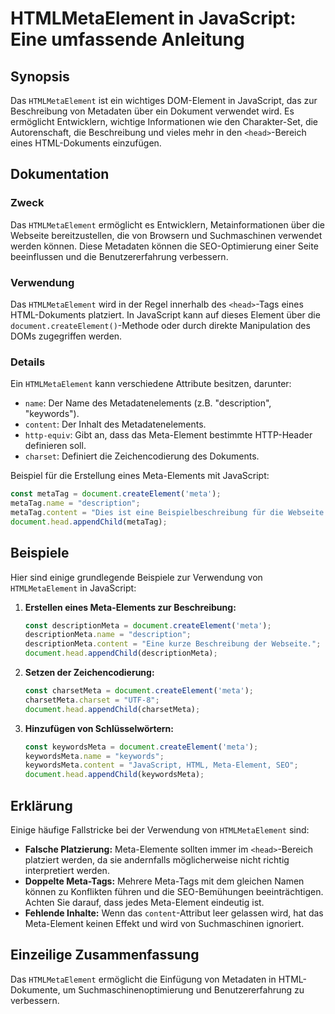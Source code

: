 <!--
Meta Description: # HTMLMetaElement in JavaScript: Eine umfassende Anleitung ## Synopsis Das `HTMLMetaElement` ist ein wichtiges DOM-Element in JavaScript, das zur Besc...
Meta Keywords: meta, die, javascript, document, htmlmetaelement
-->

# HTMLMetaElement in JavaScript: Eine umfassende Anleitung

## Synopsis
Das `HTMLMetaElement` ist ein wichtiges DOM-Element in JavaScript, das zur Beschreibung von Metadaten über ein Dokument verwendet wird. Es ermöglicht Entwicklern, wichtige Informationen wie den Charakter-Set, die Autorenschaft, die Beschreibung und vieles mehr in den `<head>`-Bereich eines HTML-Dokuments einzufügen.

## Dokumentation
### Zweck
Das `HTMLMetaElement` ermöglicht es Entwicklern, Metainformationen über die Webseite bereitzustellen, die von Browsern und Suchmaschinen verwendet werden können. Diese Metadaten können die SEO-Optimierung einer Seite beeinflussen und die Benutzererfahrung verbessern.

### Verwendung
Das `HTMLMetaElement` wird in der Regel innerhalb des `<head>`-Tags eines HTML-Dokuments platziert. In JavaScript kann auf dieses Element über die `document.createElement()`-Methode oder durch direkte Manipulation des DOMs zugegriffen werden.

### Details
Ein `HTMLMetaElement` kann verschiedene Attribute besitzen, darunter:
- `name`: Der Name des Metadatenelements (z.B. "description", "keywords").
- `content`: Der Inhalt des Metadatenelements.
- `http-equiv`: Gibt an, dass das Meta-Element bestimmte HTTP-Header definieren soll.
- `charset`: Definiert die Zeichencodierung des Dokuments.

Beispiel für die Erstellung eines Meta-Elements mit JavaScript:
```javascript
const metaTag = document.createElement('meta');
metaTag.name = "description";
metaTag.content = "Dies ist eine Beispielbeschreibung für die Webseite.";
document.head.appendChild(metaTag);
```

## Beispiele
Hier sind einige grundlegende Beispiele zur Verwendung von `HTMLMetaElement` in JavaScript:

1. **Erstellen eines Meta-Elements zur Beschreibung:**
   ```javascript
   const descriptionMeta = document.createElement('meta');
   descriptionMeta.name = "description";
   descriptionMeta.content = "Eine kurze Beschreibung der Webseite.";
   document.head.appendChild(descriptionMeta);
   ```

2. **Setzen der Zeichencodierung:**
   ```javascript
   const charsetMeta = document.createElement('meta');
   charsetMeta.charset = "UTF-8";
   document.head.appendChild(charsetMeta);
   ```

3. **Hinzufügen von Schlüsselwörtern:**
   ```javascript
   const keywordsMeta = document.createElement('meta');
   keywordsMeta.name = "keywords";
   keywordsMeta.content = "JavaScript, HTML, Meta-Element, SEO";
   document.head.appendChild(keywordsMeta);
   ```

## Erklärung
Einige häufige Fallstricke bei der Verwendung von `HTMLMetaElement` sind:
- **Falsche Platzierung:** Meta-Elemente sollten immer im `<head>`-Bereich platziert werden, da sie andernfalls möglicherweise nicht richtig interpretiert werden.
- **Doppelte Meta-Tags:** Mehrere Meta-Tags mit dem gleichen Namen können zu Konflikten führen und die SEO-Bemühungen beeinträchtigen. Achten Sie darauf, dass jedes Meta-Element eindeutig ist.
- **Fehlende Inhalte:** Wenn das `content`-Attribut leer gelassen wird, hat das Meta-Element keinen Effekt und wird von Suchmaschinen ignoriert.

## Einzeilige Zusammenfassung
Das `HTMLMetaElement` ermöglicht die Einfügung von Metadaten in HTML-Dokumente, um Suchmaschinenoptimierung und Benutzererfahrung zu verbessern.